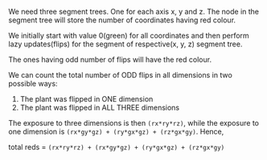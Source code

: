 We need three segment trees. One for each axis x, y and z. The node in the segment tree will store the number of coordinates having red colour.

We initially start with value 0(green) for all coordinates and then perform lazy updates(flips) for the segment of respective(x, y, z) segment tree.

The ones having odd number of flips will have the red colour.

We can count the total number of ODD flips in all dimensions in two possible ways:

1) The plant was flipped in ONE dimension
2) The plant was flipped in ALL THREE dimensions

The exposure to three dimensions is then `(rx*ry*rz)`, while the exposure to one dimension is `(rx*gy*gz) + (ry*gx*gz) + (rz*gx*gy)`.
Hence,

total reds = `(rx*ry*rz) + (rx*gy*gz) + (ry*gx*gz) + (rz*gx*gy)`
